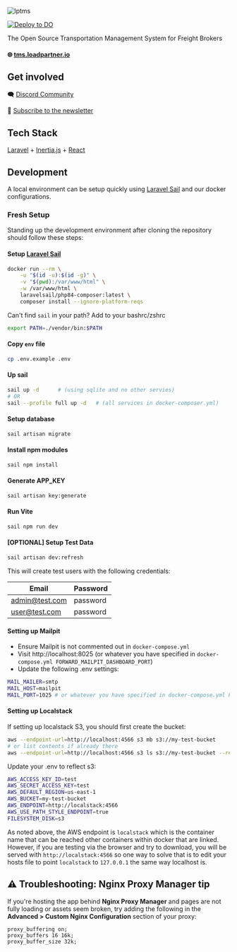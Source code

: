 ![lptms](https://github.com/user-attachments/assets/7cff521c-d128-495b-b7bd-5e555af98c0b)

[![Deploy to DO](https://www.deploytodo.com/do-btn-blue.svg)](https://cloud.digitalocean.com/apps/new?repo=https://github.com/loadpartner/tms/tree/main)

The Open Source Transportation Management System for Freight Brokers

#### 🌐 [tms.loadpartner.io](https://tms.loadpartner.io)

## Get involved
🗨️ [Discord Community](https://tms.loadpartner.io/links/discord) 

📰 [Subscribe to the newsletter](https://tms.loadpartner.io/links/newsletter)

## Tech Stack
[Laravel](http://laravel.com/) + [Inertia.js](https://inertiajs.com/) + [React](https://react.dev/)

## Development
A local environment can be setup quickly using [Laravel Sail](https://laravel.com/docs/master/sail) and our docker configurations.


### Fresh Setup
Standing up the development environment after cloning the repository should follow these steps:

#### Setup [Laravel Sail](https://laravel.com/docs/11.x/sail)
``` bash
docker run --rm \
    -u "$(id -u):$(id -g)" \
    -v "$(pwd):/var/www/html" \
    -w /var/www/html \
    laravelsail/php84-composer:latest \
    composer install --ignore-platform-reqs
```

Can't find `sail` in your path? Add to your bashrc/zshrc
``` bash
export PATH=./vendor/bin:$PATH
```
  
#### Copy `env` file
``` bash
cp .env.example .env
```

#### Up sail 
``` bash
sail up -d      # (using sqlite and no other servies)
# OR
sail --profile full up -d   # (all services in docker-composer.yml)
```


#### Setup database 
``` bash
sail artisan migrate
```

#### Install npm modules
``` bash
sail npm install
```

#### Generate APP_KEY
``` bash
sail artisan key:generate
```

#### Run Vite
``` bash
sail npm run dev
```

#### [OPTIONAL] Setup Test Data
``` bash
sail artisan dev:refresh
```
This will create test users with the following credentials:

| Email | Password |
|-------|----------|
| admin@test.com | password |
| user@test.com | password |


#### Setting up Mailpit
- Ensure Mailpit is not commented out in `docker-compose.yml`
- Visit http://localhost:8025 (or whatever you have specified in `docker-compose.yml FORWARD_MAILPIT_DASHBOARD_PORT`)
- Update the following .env settings:

``` bash
MAIL_MAILER=smtp
MAIL_HOST=mailpit
MAIL_PORT=1025 # or whatever you have specified in docker-compose.yml FORWARD_MAILPIT_PORT
```

#### Setting up Localstack
If setting up localstack S3, you should first create the bucket:

```bash
aws --endpoint-url=http://localhost:4566 s3 mb s3://my-test-bucket
# or list contents if already there
aws --endpoint-url=http://localhost:4566 s3 ls s3://my-test-bucket --recursive
```

Update your .env to reflect s3:

```bash
AWS_ACCESS_KEY_ID=test
AWS_SECRET_ACCESS_KEY=test
AWS_DEFAULT_REGION=us-east-1
AWS_BUCKET=my-test-bucket
AWS_ENDPOINT=http://localstack:4566
AWS_USE_PATH_STYLE_ENDPOINT=true
FILESYSTEM_DISK=s3
```

As noted above, the AWS endpoint is `localstack` which is the container name that can be reached other containers within docker that are linked. However, if you are testing via the browser and try to download, you will be served with `http://localstack:4566` so one way to solve that is to edit your hosts file to point `localstack` to `127.0.0.1` the same way localhost is.

## ⚠️ Troubleshooting: Nginx Proxy Manager tip

If you're hosting the app behind **Nginx Proxy Manager** and pages are not fully loading or assets seem broken, try adding the following in the **Advanced > Custom Nginx Configuration** section of your proxy:

```nginx
proxy_buffering on;
proxy_buffers 16 16k;
proxy_buffer_size 32k;
```

